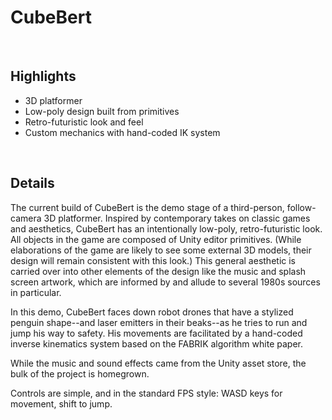 # CubeBert

<br />

## Highlights
* 3D platformer
* Low-poly design built from primitives
* Retro-futuristic look and feel
* Custom mechanics with hand-coded IK system

<br />

## Details
The current build of CubeBert is the demo stage of a third-person, follow-camera 3D platformer.  Inspired by contemporary takes on classic games and aesthetics, CubeBert has an intentionally low-poly, retro-futuristic look.  All objects in the game are composed of Unity editor primitives.  (While elaborations of the game are likely to see some external 3D models, their design will remain consistent with this look.)  This general aesthetic is carried over into other elements of the design like the music and splash screen artwork, which are informed by and allude to several 1980s sources in particular.

In this demo, CubeBert faces down robot drones that have a stylized penguin shape--and laser emitters in their beaks--as he tries to run and jump his way to safety.  His movements are facilitated by a hand-coded inverse kinematics system based on the FABRIK algorithm white paper.

While the music and sound effects came from the Unity asset store, the bulk of the project is homegrown.

Controls are simple, and in the standard FPS style:  WASD keys for movement, shift to jump.
